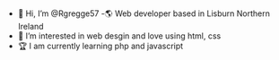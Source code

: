 - 👋 Hi, I’m @Rgregge57
-:earth_americas: Web developer based in Lisburn Northern Ireland
- 👀 I’m interested in web desgin and love using html, css 
-  :trophy: I am currently learning php and javascript 

<!---
Rgregge57/Rgregge57 is a ✨ special ✨ repository because its `README.md` (this file) appears on your GitHub profile.
You can click the Preview link to take a look at your changes.
--->
